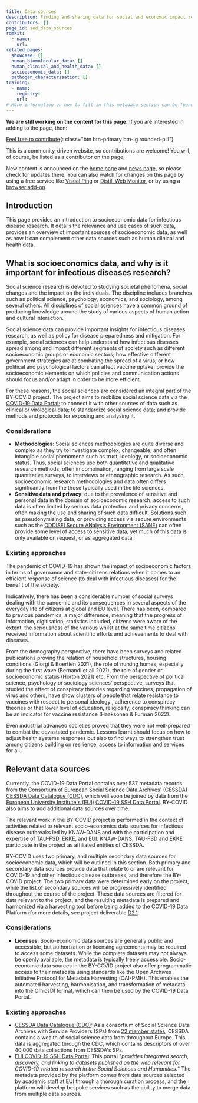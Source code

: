 ```yaml
---
title: Data sources
description: Finding and sharing data for social and economic impact related data sources.
contributors: []
page_id: sed_data_sources
rdmkit:
  - name:
    url:
related_pages: 
  showcase: []
  human_biomolecular_data: []
  human_clinical_and_health_data: []
  socioeconomic_data: []
  pathogen_characterisation: []
training:
  - name:
    registry:
    url:
# More information on how to fill in this metadata section can be found here https://www.infectious-diseases-toolkit.org/contribute/page-metadata
---
```


**We are still working on the content for this page.** If you are interested in adding to the page, then:

[Feel free to contribute](/contribute/){: class="btn btn-primary btn-lg rounded-pill"}

This is a community-driven website, so contributions are welcome! You will, of course, be listed as a contributor on the page.

New content is announced on the [home page](/) and [news page](/about/news), so please check for updates there. You can also watch for changes on this page by using a free service like [Visual Ping](https://visualping.io/) or [Distill Web Monitor](https://distill.io/), or by using a [browser add-on](https://chrome.google.com/webstore/detail/distill-web-monitor/inlikjemeeknofckkjolnjbpehgadgge?hl=en).

## Introduction

This page provides an introduction to socioeconomic data for infectious disease research. It details the relevance and use cases of such data, provides an overview of important sources of socioeconomic data, as well as how it can complement other data sources such as human clinical and health data.

## What is socioeconomics data, and why is it important for infectious diseases research?

Social science research is devoted to studying societal phenomena, social changes and the impact on the individuals. The discipline includes branches such as political science, psychology, economics, and sociology, among several others. All disciplines of social sciences have a common ground of producing knowledge around the study of various aspects of human action and cultural interaction.

Social science data can provide important insights for infectious diseases research, as well as policy for disease preparedness and mitigation. For example, social sciences can help understand how infectious diseases spread among and impact different segments of society such as different socioeconomic groups or economic sectors; how effective different government strategies are at combating the spread of a virus; or how political and psychological factors can affect vaccine uptake; provide the socioeconomic elements on which policies and communication actions should focus and/or adapt in order to be more efficient.

For these reasons, the social sciences are considered an integral part of the BY-COVID project. The project aims to mobilize social science data via the [COVID-19 Data Portal](https://www.covid19dataportal.org/); to connect it with other sources of data such as clinical or virological data; to standardize social science data; and provide methods and protocols for exposing and analysing it. 

### Considerations

- **Methodologies**: Social sciences methodologies are quite diverse and complex as they try to investigate complex, changeable, and often intangible social phenomena such as trust, ideology, or socioeconomic status. Thus, social sciences use both quantitative and qualitative research methods, often in combination, ranging from large scale quantitative surveys, to interviews or ethnographic research. As such, socioeconomic research methodologies and data often differs significantly from the those typically used in the life sciences. 
- **Sensitive data and privacy**: due to the prevalence of sensitive and personal data in the domain of socioeconomic research, access to such data is often limited by serious data protection and privacy concerns, often making the use and sharing of such data difficult. Solutions such as pseudonymising data, or providing access via secure environments such as the [ODDISEI Secure ANalysis Environment (SANE)](https://odissei-data.nl/en/2022/02/secure-analysis-environment-sane-secure-data-for-social-sciences-and-humanities/) can often provide some level of access to sensitive data, yet much of this data is only available on request, or as aggregated data. 

### Existing approaches

The pandemic of COVID-19 has shown the impact of socioeconomic factors in terms of governance and state-citizens relations when it comes to an efficient response of science (to deal with infectious diseases) for the benefit of the society. 

Indicatively, there has been a considerable number of social  surveys dealing with the pandemic and its consequences in several aspects of the everyday life of citizens at global and EU level. There has been, compared to previous pandemics, a major difference, meaning that the progress of information, digitisation, statistics included, citizens were aware of the extent, the seriousness of the various whilst at the same time citizens received information about scientific efforts and achievements to deal with diseases. 

From the demography perspective, there have been surveys and related publications proving the relation of household structures, housing conditions (Giorgi & Boertien 2021), the role of nursing homes, especially during the first wave (Bernandi et all 2021), the role of gender or socioeconomic status (Horton 2021) etc. From the perspective of political science, psychology or sociology sciences’  perspective, surveys that studied the effect of conspiracy theories regarding vaccines, propagation of virus and others, have show clusters of people that relate resistance to vaccines with respect to personal ideology , adherence to conspiracy theories or that lower level of education, religiosity, conspiracy thinking can be an indicator for vaccine resistance (Haaksonen & Furman 2022). 
 
Even industrial advanced societies proved that they were not well-prepared to combat the devastated pandemic. Lessons learnt should focus on how to adjust health systems responses but also to find ways to strengthen trust among citizens building on resilience, access to information and services for all. 

## Relevant data sources

<!--- Subsection related to a specific topic related to the data sources of the category that you selected.--->

Currently, the COVID-19 Data Portal contains over 537 metadata records from the [Consortium of European Social Science Data Archives' (CESSDA)](https://www.cessda.eu/) [CESSDA Data Catalogue (CDC)](https://datacatalogue.cessda.eu/), which will soon be joined by data from the [European University Institute's (EUI)](https://www.eui.eu/en/home) [COVID-19 SSH Data Portal](https://eui-covid-data.cottagelabs.com/). BY-COVID also aims to add additional data sources over time. 

The relevant work in the BY-COVID project is performed in the context of activities related to relevant socio-economics data sources for infectious disease outbreaks led by KNAW-DANS and with the participation and expertise of TAU-FSD, EKKE, and EUI. KNAW-DANS, TAU-FSD and EKKE participate in the project as affiliated entities of CESSDA. 

BY-COVID uses two primary, and multiple secondary data sources for socioeconomic data, which will be outlined in this section. Both primary and secondary data sources provide data that relate to or are relevant for COVID-19 and other infectious disease outbreaks, and therefore the BY-COVID project. The two primary data were determined early on the project, while the list of secondary sources will be progressively identified throughout the course of the project. These data sources are filtered for data relevant to the project, and the resulting metadata is prepared and harmonized via a [harvesting tool](https://t2-4.by-covid.bsc.es/jspui/) before being added to the COVID-19 Data Platform (for more details, see project deliverable [D2.1](https://zenodo.org/record/7017728).


### Considerations

- **Licenses**: Socio-economic data sources are generally public and accessible, but authorization or licensing agreements may be required to access some datasets. While the complete datasets may not always be openly available, the metadata is typically freely accessible. Socio-economic data sources in the BY-COVID project also offer programmatic access to their metadata using standards like the Open Archives Initiative Protocol for Metadata Harvesting (OAI-PMH). This enables the automated harvesting, harmonisation, and transformation of metadata into the OmicsDI format, which can then be used by the COVID-19 Data Portal.

### Existing approaches

- [CESSDA Data Catalogue (CDC)](https://datacatalogue.cessda.eu/): As a consortium of Social Science Data Archives with Service Providers (SPs) from [22 member states](https://www.cessda.eu/About/Consortium), CESSDA contains a wealth of social science data from throughout Europe. This data is aggregated through the CDC, which contains descriptors of over 40,000 data collections from CESSDA's SPs.  
- [EUI COVID-19 SSH Data Portal](https://eui-covid-data.cottagelabs.com/): This portal "*provides integrated search, discovery, and linking to datasets published on the web relevant for COVID-19-related research in the Social Sciences and Humanities.*" The metadata provided by the platform comes from data sources selected by academic staff at EUI through a thorough curation process, and the platform will develop bespoke services such as the ability to merge data from multiple data sources. 
